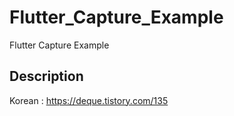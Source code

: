 # Flutter_Capture_Example

Flutter Capture Example

## Description 

Korean : https://deque.tistory.com/135
